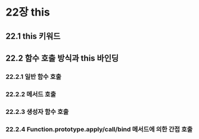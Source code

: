 # 22장 this
## 22.1 this 키워드
## 22.2 함수 호출 방식과 this 바인딩
### 22.2.1 일반 함수 호출
### 22.2.2 메서드 호출
### 22.2.3 생성자 함수 호출
### 22.2.4 Function.prototype.apply/call/bind 메서드에 의한 간접 호출